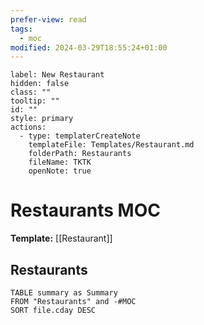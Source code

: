 ```yaml
---
prefer-view: read
tags:
  - moc
modified: 2024-03-29T18:55:24+01:00
---
```

```meta-bind-button
label: New Restaurant
hidden: false
class: ""
tooltip: ""
id: ""
style: primary
actions:
  - type: templaterCreateNote
    templateFile: Templates/Restaurant.md
    folderPath: Restaurants
    fileName: TKTK
    openNote: true

```

# Restaurants MOC

**Template:** [[Restaurant]]

## Restaurants

```dataview
TABLE summary as Summary
FROM "Restaurants" and -#MOC
SORT file.cday DESC
```